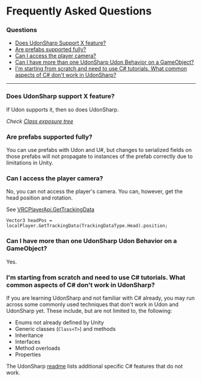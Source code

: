 # Frequently Asked Questions

### Questions
* [Does UdonSharp Support X feature?](#does-udonsharp-support-x-feature)
* [Are prefabs supported fully?](#are-prefabs-supported-fully)
* [Can I access the player camera?](#can-i-access-the-player-camera)
* [Can I have more than one UdonSharp Udon Behavior on a GameObject?](#can-i-have-more-than-one-udonsharp-udon-behavior-on-a-gameobject)
* [I'm starting from scratch and need to use C# tutorials. What common aspects of C# don't work in UdonSharp?](#im-starting-from-scratch-and-need-to-use-c-tutorials-what-common-aspects-of-c-dont-work-in-udonsharp)
---

### Does UdonSharp support X feature?
If Udon supports it, then so does UdonSharp.

_Check [Class exposure tree](https://github.com/Merlin-san/UdonSharp/wiki/class-exposure-tree)_

### Are prefabs supported fully?
You can use prefabs with Udon and U#, but changes to serialized fields on those prefabs will not propagate to instances of the prefab correctly due to limitations in Unity.

### Can I access the player camera?
No, you can not access the player's camera. You can, however, get the head position and rotation.

See [VRCPlayerApi.GetTrackingData](https://creators.vrchat.com/worlds/udon/players/player-positions/#gettrackingdata)
 
`Vector3 headPos = localPlayer.GetTrackingData(TrackingDataType.Head).position;`

### Can I have more than one UdonSharp Udon Behavior on a GameObject?
Yes.

### I'm starting from scratch and need to use C# tutorials. What common aspects of C# don't work in UdonSharp?
If you are learning UdonSharp and not familiar with C# already, you may run across some commonly used techniques that don't work in Udon and UdonSharp yet. These include, but are not limited to, the following:
- Enums not already defined by Unity
- Generic classes (`Class<T>`) and methods
- Inheritance
- Interfaces
- Method overloads
- Properties

The UdonSharp [readme](https://github.com/Merlin-san/UdonSharp/blob/master/README.md#c-features-supported) lists additional specific C# features that do not work.
